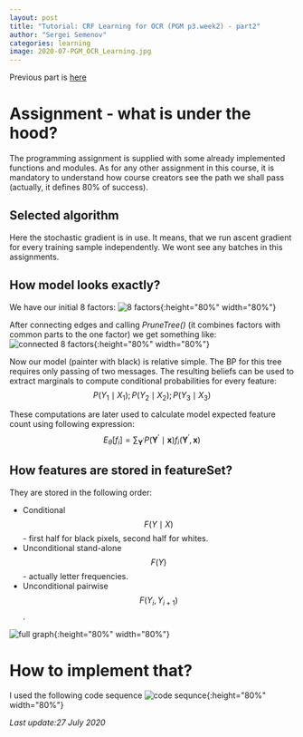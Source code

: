 ```yaml
---
layout: post
title: "Tutorial: CRF Learning for OCR (PGM p3.week2) - part2"
author: "Sergei Semenov"
categories: learning
image: 2020-07-PGM_OCR_Learning.jpg
---
```


Previous part is [here](https://simonrus.github.io/about/learning/PGM-Tutorial-p3-w2.html)

# Assignment - what is under the hood?
The programming assignment is supplied with some already implemented functions and modules. As for 
any other assignment in this course, it is mandatory to understand how course creators see the 
path we shall pass (actually, it defines 80% of success).
 
## Selected algorithm
Here the stochastic gradient is in use. It means, that we run ascent gradient for every training 
sample independently. We wont see any batches in this assignments.

## How model looks exactly?

We have our initial 8 factors:
![8 factors](https://simonrus.github.io/about/assets/img/2020-07-23-PGM-Tutorial-p3-w2_part2_drawing1.jpg){:height="80%" width="80%"}

After connecting edges and calling *PruneTree()* (it combines factors with common parts to the one factor) we get something like:
![connected 8 factors](https://simonrus.github.io/about/assets/img/2020-07-23-PGM-Tutorial-p3-w2_part2_drawing2.jpg){:height="80%" width="80%"}

Now our model (painter with black) is relative simple. The BP for this tree requires only passing of two messages. The resulting beliefs can be used to extract marginals to compute conditional probabilities for every feature: $$P(Y_1 \mid X_1); P(Y_2 \mid X_2); P(Y_3 \mid X_3)$$

These computations are later used to calculate model expected feature count using following expression:
$$E_{\theta}\left[f_{i}\right]=\sum_{\mathbf{Y}^{\prime}} P\left(\mathbf{Y}^{\prime} \mid \mathbf{x}\right) f_{i}\left(\mathbf{Y}^{\prime}, \mathbf{x}\right)$$

## How features are stored in featureSet?
They are stored in the following order:
* Conditional $$F(Y \mid X)$$ - first half for black pixels, second half for whites.
* Unconditional stand-alone $$F(Y)$$ - actually letter frequencies.
* Unconditional pairwise $$F(Y_{i}, Y_{i+1})$$.

![full graph](https://simonrus.github.io/about/assets/img/2020-07-23-PGM-Tutorial-p3-w2_part2_drawing2.jpg){:height="80%" width="80%"}

# How to implement that?
I used the following code sequence
![code sequnce](https://simonrus.github.io/about/assets/img/2020-07-23-PGM-Tutorial-p3-w2_part2_drawing4.png){:height="80%" width="80%"}



















*Last update:27 July 2020*
